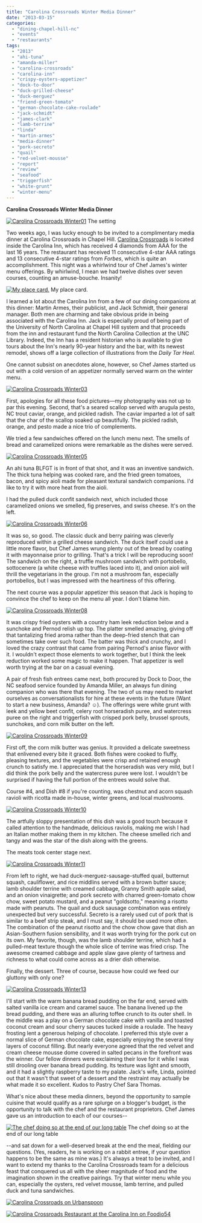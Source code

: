 ```yaml
---
title: "Carolina Crossroads Winter Media Dinner"
date: "2013-03-15"
categories:
  - "dining-chapel-hill-nc"
  - "events"
  - "restaurants"
tags:
  - "2013"
  - "ahi-tuna"
  - "amanda-miller"
  - "carolina-crossroads"
  - "carolina-inn"
  - "crispy-oysters-appetizer"
  - "dock-to-door"
  - "duck-grilled-cheese"
  - "duck-merguez"
  - "friend-green-tomato"
  - "german-chocolate-cake-roulade"
  - "jack-schmidt"
  - "james-clark"
  - "lamb-terrine"
  - "linda"
  - "martin-armes"
  - "media-dinner"
  - "pork-secreto"
  - "quail"
  - "red-velvet-mousse"
  - "report"
  - "review"
  - "seafood"
  - "triggerfish"
  - "white-grunt"
  - "winter-menu"
---
```


**Carolina Crossroads Winter Media Dinner**




<div class="caption">

[![Carolina Crossroads Winter01](http://s3.amazonaws.com/thegourmez-wpmedia/2013/03/Carolina-Crossroads-Winter01.jpg)](http://www.thegourmez.com/2013/03/carolina-crossroads-winter-media-dinner/carolina-crossroads-winter01/) The setting</div>


Two weeks ago, I was lucky enough to be invited to a complimentary media dinner at Carolina Crossroads in Chapel Hill. [Carolina Crossroads](http://www.carolinainn.com/crossroads-restaurant.php) is located inside the Carolina Inn, which has received 4 diamonds from AAA for the last 16 years. The restaurant has received 11 consecutive 4-star AAA ratings and 13 consecutive 4-star ratings from _Forbes_, which is quite an accomplishment. This night was a whirlwind tour of Chef James's winter menu offerings. By whirlwind, I mean we had twelve dishes over seven courses, counting an amuse-bouche. Insanity!




<div class="caption">

[![My place card.](http://s3.amazonaws.com/thegourmez-wpmedia/2013/03/Carolina-Crossroads-Winter02.jpg)](http://www.thegourmez.com/2013/03/carolina-crossroads-winter-media-dinner/carolina-crossroads-winter02/) My place card.</div>


I learned a lot about the Carolina Inn from a few of our dining companions at this dinner: Martin Armes, their publicist, and Jack Schmidt, their general manager. Both men are charming and take obvious pride in being associated with the Carolina Inn. Jack is especially proud of being part of the University of North Carolina at Chapel Hill system and that proceeds from the inn and restaurant fund the North Carolina Collection at the UNC Library. Indeed, the Inn has a resident historian who is available to give tours about the Inn's nearly 90-year history and the bar, with its newest remodel, shows off a large collection of illustrations from the _Daily Tar Heel._

One cannot subsist on anecdotes alone, however, so Chef James started us out with a cold version of an appetizer normally served warm on the winter menu.

[![Carolina Crossroads Winter03](http://s3.amazonaws.com/thegourmez-wpmedia/2013/03/Carolina-Crossroads-Winter03.jpg)](http://www.thegourmez.com/2013/03/carolina-crossroads-winter-media-dinner/carolina-crossroads-winter03/)

First, apologies for all these food pictures—my photography was not up to par this evening. Second, that's a seared scallop served with arugula pesto, NC trout caviar, orange, and pickled radish. The caviar imparted a lot of salt that the char of the scallop soaked up beautifully. The pickled radish, orange, and pesto made a nice trio of complements.

We tried a few sandwiches offered on the lunch menu next. The smells of bread and caramelized onions were remarkable as the dishes were served.

[![Carolina Crossroads Winter05](http://s3.amazonaws.com/thegourmez-wpmedia/2013/03/Carolina-Crossroads-Winter05.jpg)](http://www.thegourmez.com/2013/03/carolina-crossroads-winter-media-dinner/carolina-crossroads-winter05/)

An ahi tuna BLFGT is in front of that shot, and it was an inventive sandwich. The thick tuna helping was cooked rare, and the fried green tomatoes, bacon, and spicy aioli made for pleasant textural sandwich companions. I'd like to try it with more heat from the aioli.

I had the pulled duck confit sandwich next, which included those caramelized onions we smelled, fig preserves, and swiss cheese. It's on the left.

[![Carolina Crossroads Winter06](http://s3.amazonaws.com/thegourmez-wpmedia/2013/03/Carolina-Crossroads-Winter06.jpg)](http://www.thegourmez.com/2013/03/carolina-crossroads-winter-media-dinner/carolina-crossroads-winter06/)

It was so, so good. The classic duck and berry pairing was cleverly reproduced within a grilled cheese sandwich. The duck itself could use a little more flavor, but Chef James wrung plenty out of the bread by coating it with mayonnaise prior to grilling. That's a trick I will be reproducing soon! The sandwich on the right, a truffle mushroom sandwich with portobello, sottocenere (a white cheese with truffles laced into it), and onion aioli will thrill the vegetarians in the group. I'm not a mushroom fan, especially portobellos, but I was impressed with the heartiness of this offering.

The next course was a popular appetizer this season that Jack is hoping to convince the chef to keep on the menu all year. I don't blame him.

[![Carolina Crossroads Winter08](http://s3.amazonaws.com/thegourmez-wpmedia/2013/03/Carolina-Crossroads-Winter08.jpg)](http://www.thegourmez.com/2013/03/carolina-crossroads-winter-media-dinner/carolina-crossroads-winter08/)

It was crispy fried oysters with a country ham leek reduction below and a sunchoke and Pernod relish up top. The platter smelled amazing, giving off that tantalizing fried aroma rather than the deep-fried stench that can sometimes take over such food. The batter was thick and crunchy, and I loved the crazy contrast that came from pairing Pernod's anise flavor with it. I wouldn't expect those elements to work together, but I think the leek reduction worked some magic to make it happen. That appetizer is well worth trying at the bar on a casual evening.

A pair of fresh fish entrees came next, both procured by Dock to Door, the NC seafood service founded by Amanda Miller, an always fun dining companion who was there that evening. The two of us may need to market ourselves as conversationalists for hire at these events in the future (Want to start a new business, Amanda? ☺). The offerings were white grunt with leek and yellow beet confit, celery root horseradish puree, and watercress puree on the right and triggerfish with crisped pork belly, brussel sprouts, sunchokes, and corn milk butter on the left.

[![Carolina Crossroads Winter09](http://s3.amazonaws.com/thegourmez-wpmedia/2013/03/Carolina-Crossroads-Winter09.jpg)](http://www.thegourmez.com/2013/03/carolina-crossroads-winter-media-dinner/carolina-crossroads-winter09/)

First off, the corn milk butter was genius. It provided a delicate sweetness that enlivened every bite it graced. Both fishes were cooked to fluffy, pleasing textures, and the vegetables were crisp and retained enough crunch to satisfy me. I appreciated that the horseradish was very mild, but I did think the pork belly and the watercress puree were lost. I wouldn't be surprised if having the full portion of the entrees would solve that.

Course #4, and Dish #8 if you're counting, was chestnut and acorn squash ravioli with ricotta made in-house, winter greens, and local mushrooms.

[![Carolina Crossroads Winter10](http://s3.amazonaws.com/thegourmez-wpmedia/2013/03/Carolina-Crossroads-Winter10.jpg)](http://www.thegourmez.com/2013/03/carolina-crossroads-winter-media-dinner/carolina-crossroads-winter10/)

The artfully sloppy presentation of this dish was a good touch because it called attention to the handmade, delicious raviolis, making me wish I had an Italian mother making them in my kitchen. The cheese smelled rich and tangy and was the star of the dish along with the greens.

The meats took center stage next.

[![Carolina Crossroads Winter11](http://s3.amazonaws.com/thegourmez-wpmedia/2013/03/Carolina-Crossroads-Winter11.jpg)](http://www.thegourmez.com/2013/03/carolina-crossroads-winter-media-dinner/carolina-crossroads-winter11/)

From left to right, we had duck-merguez-sausage-stuffed quail, butternut squash, cauliflower, and rice middlins served with a brown butter sauce; lamb shoulder terrine with creamed cabbage, Granny Smith apple salad, and an onion vinaigrette; and pork secreto with charred green-tomato chow chow, sweet potato mustard, and a peanut "goldsotto," meaning a risotto made with peanuts. The quail and duck sausage combination was entirely unexpected but very successful. Secreto is a rarely used cut of pork that is similar to a beef strip steak, and I must say, it should be used more often. The combination of the peanut risotto and the chow chow gave that dish an Asian-Southern fusion sensibility, and it was worth trying for the pork cut on its own. My favorite, though, was the lamb shoulder terrine, which had a pulled-meat texture though the whole slice of terrine was fried crisp. The awesome creamed cabbage and apple slaw gave plenty of tartness and richness to what could come across as a drier dish otherwise.

Finally, the dessert. Three of course, because how could we feed our gluttony with only one?

[![Carolina Crossroads Winter13](http://s3.amazonaws.com/thegourmez-wpmedia/2013/03/Carolina-Crossroads-Winter13.jpg)](http://www.thegourmez.com/2013/03/carolina-crossroads-winter-media-dinner/carolina-crossroads-winter13/)

I'll start with the warm banana bread pudding on the far end, served with salted vanilla ice cream and caramel sauce. The banana livened up the bread pudding, and there was an alluring toffee crunch to its outer shell. In the middle was a play on a German chocolate cake with vanilla and toasted coconut cream and sour cherry sauces tucked inside a roulade. The heavy frosting lent a generous helping of chocolate. I preferred this style over a normal slice of German chocolate cake, especially enjoying the several tiny layers of coconut filling. But nearly everyone agreed that the red velvet and cream cheese mousse dome covered in salted pecans in the forefront was the winner. Our fellow dinners were exclaiming their love for it while I was still drooling over banana bread pudding. Its texture was light and smooth, and it had a slightly raspberry taste to my palate. Jack's wife, Linda, pointed out that it wasn't that sweet of a dessert and the restraint may actually be what made it so excellent. Kudos to Pastry Chef Sara Thomas.

What's nice about these media dinners, beyond the opportunity to sample cuisine that would qualify as a rare splurge on a blogger's budget, is the opportunity to talk with the chef and the restaurant proprietors. Chef James gave us an introduction to each of our courses--




<div class="caption">

[![The chef doing so at the end of our long table](http://s3.amazonaws.com/thegourmez-wpmedia/2013/03/Carolina-Crossroads-Winter12.jpg)](http://www.thegourmez.com/2013/03/carolina-crossroads-winter-media-dinner/carolina-crossroads-winter12/) The chef doing so at the end of our long table</div>


\--and sat down for a well-deserved break at the end the meal, fielding our questions. (Yes, readers, he is working on a rabbit entree, if your question happens to be the same as mine was.) It's always a treat to be invited, and I want to extend my thanks to the Carolina Crossroads team for a delicious feast that conquered us all with the sheer magnitude of food and the imagination shown in the creative pairings. Try that winter menu while you can, especially the oysters, red velvet mousse, lamb terrine, and pulled duck and tuna sandwiches.

[![Carolina Crossroads on Urbanspoon](http://www.urbanspoon.com/b/link/290414/minilink.gif)](http://www.urbanspoon.com/r/25/290414/restaurant/Carolina-Crossroads-Chapel-Hill)

[![Carolina Crossroads Restaurant at the Carolina Inn on Foodio54](http://foodio54.com/images/badge-1-cfe6b.jpg)](http://foodio54.com/restaurant/Chapel-Hill-NC/cfe6b/Carolina-Crossroads-Restaurant-at-the-Carolina-Inn)
